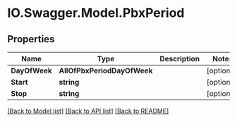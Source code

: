 # IO.Swagger.Model.PbxPeriod
## Properties

Name | Type | Description | Notes
------------ | ------------- | ------------- | -------------
**DayOfWeek** | **AllOfPbxPeriodDayOfWeek** |  | [optional] 
**Start** | **string** |  | [optional] 
**Stop** | **string** |  | [optional] 

[[Back to Model list]](../README.md#documentation-for-models) [[Back to API list]](../README.md#documentation-for-api-endpoints) [[Back to README]](../README.md)

